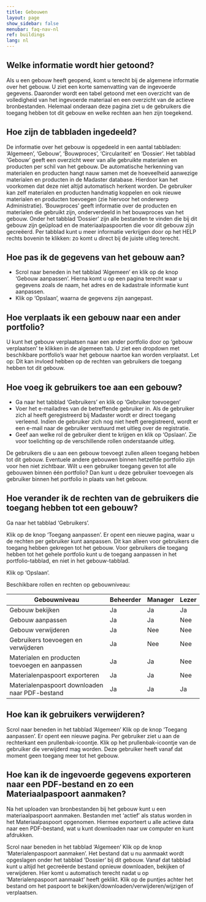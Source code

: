 ```yaml
---
title: Gebouwen
layout: page
show_sidebar: false
menubar: faq-nav-nl
ref: buildings
lang: nl
---
```


## Welke informatie wordt hier getoond?
Als u een gebouw heeft geopend, komt u terecht bij de algemene informatie over het gebouw. U ziet een korte samenvatting van de ingevoerde gegevens. Daaronder wordt een tabel getoond met een overzicht van de volledigheid van het ingevoerde materiaal en een overzicht van de actieve bronbestanden. Helemaal onderaan deze pagina ziet u de gebruikers die toegang hebben tot dit gebouw en welke rechten aan hen zijn toegekend.

## Hoe zijn de tabbladen ingedeeld?
De informatie over het gebouw is opgedeeld in een aantal tabbladen: ‘Algemeen’, ‘Gebouw’, ‘Bouwproces’, ‘Circulariteit’ en ‘Dossier’. Het tabblad ‘Gebouw’ geeft een overzicht weer van alle gebruikte materialen en producten per schil van het gebouw. De automatische herkenning van materialen en producten hangt nauw samen met de hoeveelheid aanwezige materialen en producten in de Madaster database. Hierdoor kan het voorkomen dat deze niet altijd automatisch herkent worden. De gebruiker kan zelf materialen en producten handmatig koppelen en ook nieuwe materialen en producten toevoegen (zie hiervoor het onderwerp  Administratie). ‘Bouwproces’ geeft informatie over de producten en materialen die gebruikt zijn, onderverdeeld in het bouwproces van het gebouw. Onder het tabblad ‘Dossier’ zijn alle bestanden te vinden die bij dit gebouw zijn geüpload en de materiaalpaspoorten die voor dit gebouw zijn gecreëerd. Per tabblad kunt u meer informatie verkrijgen door op het HELP rechts bovenin te klikken: zo komt u direct bij de juiste uitleg terecht.

## Hoe pas ik de gegevens van het gebouw aan?
* Scrol naar beneden in het tabblad ‘Algemeen’ en klik op de knop ‘Gebouw aanpassen’. Hierna komt u op een pagina terecht waar u gegevens zoals de naam, het adres en de kadastrale informatie kunt aanpassen.
* Klik op ‘Opslaan’, waarna de gegevens zijn aangepast.

## Hoe verplaats ik een gebouw naar een ander portfolio?
U kunt het gebouw verplaatsen naar een ander portfolio door op ‘gebouw verplaatsen’ te klikken in de algemeen tab. U ziet een dropdown met beschikbare portfolio’s waar het gebouw naartoe kan worden verplaatst. Let op: Dit kan invloed hebben op de rechten van gebruikers die toegang hebben tot dit gebouw.

## Hoe voeg ik gebruikers toe aan een gebouw?
* Ga naar het tabblad ‘Gebruikers’ en klik op ‘Gebruiker toevoegen’
* Voer het e-mailadres van de betreffende gebruiker in. Als de gebruiker zich al heeft geregistreerd bij Madaster wordt er direct toegang verleend. Indien de gebruiker zich nog niet heeft geregistreerd, wordt er een e-mail naar de gebruiker verstuurd met uitleg over de registratie.
* Geef aan welke rol de gebruiker dient te krijgen en klik op ‘Opslaan’. Zie voor toelichting op de verschillende rollen onderstaande uitleg.

De gebruikers die u aan een gebouw toevoegt zullen alleen toegang hebben tot dit gebouw. Eventuele andere gebouwen binnen hetzelfde portfolio zijn voor hen niet zichtbaar. Wilt u een gebruiker toegang geven tot alle gebouwen binnen één portfolio? Dan kunt u deze gebruiker toevoegen als gebruiker binnen het portfolio in plaats van het gebouw.

## Hoe verander ik de rechten van de gebruikers die toegang hebben tot een gebouw?
Ga naar het tabblad ‘Gebruikers’.

Klik op de knop ‘Toegang aanpassen’. Er opent een nieuwe pagina, waar u de rechten per gebruiker kunt aanpassen. Dit kan alleen voor gebruikers die toegang hebben gekregen tot het gebouw. Voor gebruikers die toegang hebben tot het gehele portfolio kunt u de toegang aanpassen in het portfolio-tabblad, en niet in het gebouw-tabblad.

Klik op ‘Opslaan’.

Beschikbare rollen en rechten op gebouwniveau:

| Gebouwniveau                                   | Beheerder | Manager | Lezer |
|------------------------------------------------|-----------|---------|-------|
| Gebouw bekijken                                | Ja        | Ja      | Ja    |
| Gebouw aanpassen                               | Ja        | Ja      | Nee   |
| Gebouw verwijderen                             | Ja        | Nee     | Nee   |
| Gebruikers toevoegen  en verwijderen           | Ja        | Nee     | Nee   |
| Materialen en producten toevoegen en aanpassen | Ja        | Ja      | Nee   |
| Materialenpaspoort exporteren                  | Ja        | Ja      | Nee   |
| Materialenpaspoort downloaden naar PDF-bestand | Ja        | Ja      | Ja    |

## Hoe kan ik gebruikers verwijderen?
Scrol naar beneden in het tabblad ‘Algemeen’
Klik op de knop ‘Toegang aanpassen’. Er opent een nieuwe pagina. Per gebruiker ziet u aan de rechterkant een prullenbak-icoontje.
Klik op het prullenbak-icoontje van de gebruiker die verwijderd mag worden. Deze gebruiker heeft vanaf dat moment geen toegang meer tot het gebouw.

## Hoe kan ik de ingevoerde gegevens exporteren naar een PDF-bestand en zo een Materiaalpaspoort aanmaken?
Na het uploaden van bronbestanden bij het gebouw kunt u een materiaalpaspoort aanmaken. Bestanden met ‘actief’ als status worden in het Materiaalpaspoort opgenomen. Hiermee exporteert u alle actieve data naar een PDF-bestand, wat u kunt downloaden naar uw computer en kunt afdrukken.

Scrol naar beneden in het tabblad ‘Algemeen’
Klik op de knop ‘Materialenpaspoort aanmaken’. Het bestand dat u nu aanmaakt wordt opgeslagen onder het tabblad ‘Dossier’ bij dit gebouw. Vanaf dat tabblad kunt u altijd het gecreëerde bestand opnieuw downloaden, bekijken of verwijderen. Hier komt u automatisch terecht nadat u op ‘Materialenpaspoort aanmaakt’ heeft geklikt.
Klik op de puntjes achter het bestand om het paspoort te bekijken/downloaden/verwijderen/wijzigen of verplaatsen.
